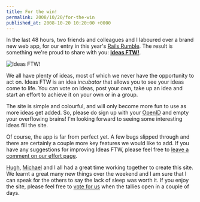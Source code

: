 ```yaml
---
title: For the win!
permalink: 2008/10/20/for-the-win
published_at: 2008-10-20 10:20:00 +0000
---
```


In the last 48 hours, two friends and colleagues and I laboured over a brand new web app, for our entry in this year's&nbsp;[Rails Rumble](http://railsrumble.com/ "Rails Rumble"). The result is something we're proud to share with you:&nbsp;**[Ideas FTW!](http://ideasftw.com/ "Ideas FTW")**.

![Ideas FTW!](a6eea9536481.jpg)

We all have plenty of ideas, most of which we never have the opportunity to act on. Ideas FTW is an idea _incubator_ that allows you to see your ideas come to life. You can vote on ideas, post your own, take up an idea and start an effort to achieve it on your own or in a group.

The site is simple and colourful, and will only become more fun to use as more ideas get added. So, please do sign up with your [OpenID](http://openid.net/ "OpenID") and empty your overflowing brains! I'm looking forward to seeing some interesting ideas fill the site.

Of course, the app is far from perfect yet. A few bugs slipped through and there are certainly a couple more key features we would like to add. If you have any suggestions for improving Ideas FTW, please feel free to [leave a comment on our effort page](http://ideasftw.com/efforts/1 "Ideas FTW effort page").

[Hugh](http://hughevans.net/ "Hugh Evans"), [Michael](http://starclass.com.au/ "Michael MacDonald")&nbsp;and I all had a great time working together to create this site. We learnt a great many new things over the weekend and I am sure that I can speak for the others to say the lack of sleep was worth it. If you enjoy the site, please feel free to [vote for us](http://railsrumble.com/teams/all-caps "Rails Rumble team page")&nbsp;when the tallies open in a couple of days.

